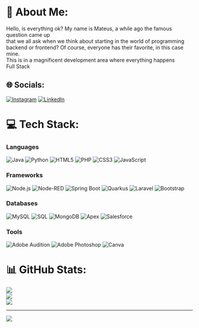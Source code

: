 
# 💫 About Me:
Hello, is everything ok? My name is Mateus, a while ago the famous question came up<br>that we all ask when we think about starting in the world of programming<br>backend or frontend? Of course, everyone has their favorite, in this case mine.<br>This is in a magnificent development area where everything happens<br>Full Stack


## 🌐 Socials:
[![Instagram](https://img.shields.io/badge/Instagram-%23E4405F.svg?logo=Instagram&logoColor=white)](https://instagram.com/mat_feri) [![LinkedIn](https://img.shields.io/badge/LinkedIn-%230077B5.svg?logo=linkedin&logoColor=white)](https://www.linkedin.com/in/mateus-ferian-a22373206/) 

# 💻 Tech Stack:

### Languages
![Java](https://img.shields.io/badge/java-%23ED8B00.svg?style=flat&logo=java&logoColor=white) 
![Python](https://img.shields.io/badge/python-%2314354C.svg?style=flat&logo=python&logoColor=white) 
![HTML5](https://img.shields.io/badge/html5-%23E34F26.svg?style=flat&logo=html5&logoColor=white) 
![PHP](https://img.shields.io/badge/php-%23777BB4.svg?style=flat&logo=php&logoColor=white) 
![CSS3](https://img.shields.io/badge/css3-%231572B6.svg?style=flat&logo=css3&logoColor=white) 
![JavaScript](https://img.shields.io/badge/javascript-%23F7DF1E.svg?style=flat&logo=javascript&logoColor=black) 

### Frameworks
![Node.js](https://img.shields.io/badge/node.js-%23339933.svg?style=flat&logo=nodedotjs&logoColor=white) 
![Node-RED](https://img.shields.io/badge/Node--RED-%238F0000.svg?style=flat&logo=node-red&logoColor=white) 
![Spring Boot](https://img.shields.io/badge/spring%20boot-%236DB33F.svg?style=flat&logo=spring-boot&logoColor=white) 
![Quarkus](https://img.shields.io/badge/quarkus-%23235A97.svg?style=flat&logo=quarkus&logoColor=white) 
![Laravel](https://img.shields.io/badge/laravel-%23FF2D20.svg?style=flat&logo=laravel&logoColor=white) 
![Bootstrap](https://img.shields.io/badge/Bootstrap-%23563D7C.svg?style=flat&logo=bootstrap&logoColor=white) 

### Databases
![MySQL](https://img.shields.io/badge/mysql-%2300f.svg?style=flat&logo=mysql&logoColor=white) 
![SQL](https://img.shields.io/badge/SQL-%2300f.svg?style=flat&logo=sql&logoColor=white) 
![MongoDB](https://img.shields.io/badge/MongoDB-%2347A248.svg?style=flat&logo=mongodb&logoColor=white) 
![Apex](https://img.shields.io/badge/Apex-%2300A1E0.svg?style=flat&logo=apex&logoColor=white) 
![Salesforce](https://img.shields.io/badge/Salesforce-%2300A1E0.svg?style=flat&logo=salesforce&logoColor=white) 

### Tools
![Adobe Audition](https://img.shields.io/badge/Adobe%20Audition-9999FF.svg?style=flat&logo=Adobe%20Audition&logoColor=white) 
![Adobe Photoshop](https://img.shields.io/badge/adobephotoshop-%2331A8FF.svg?style=flat&logo=adobephotoshop&logoColor=white) 
![Canva](https://img.shields.io/badge/Canva-%2300C4CC.svg?style=flat&logo=Canva&logoColor=white) 


# 📊 GitHub Stats:
![](https://github-readme-stats.vercel.app/api?username=mateusferian&theme=prussian&hide_border=false&include_all_commits=false&count_private=false)<br/>
![](https://github-readme-streak-stats.herokuapp.com/?user=mateusferian&theme=prussian&hide_border=false)<br/>
![](https://github-readme-stats.vercel.app/api/top-langs/?username=mateusferian&theme=prussian&hide_border=false&include_all_commits=false&count_private=false&layout=compact)

---
[![](https://visitcount.itsvg.in/api?id=mateusferian&icon=0&color=0)](https://visitcount.itsvg.in)

<!-- Proudly created with GPRM ( https://gprm.itsvg.in ) -->
